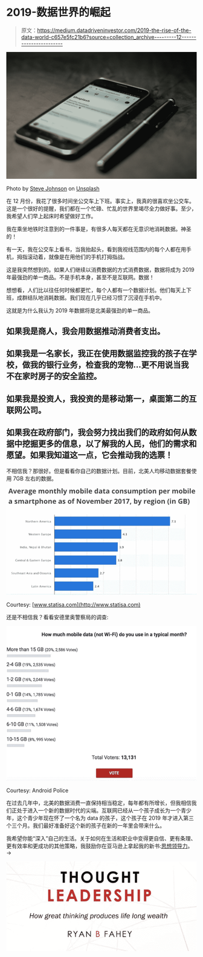 # 2019-数据世界的崛起

> 原文：<https://medium.datadriveninvestor.com/2019-the-rise-of-the-data-world-c657e5fc21b6?source=collection_archive---------12----------------------->

![](img/6fe9d0bf8e9513034bc2b7baa2c2f38f.png)

Photo by [Steve Johnson](https://unsplash.com/@steve_j?utm_source=medium&utm_medium=referral) on [Unsplash](https://unsplash.com?utm_source=medium&utm_medium=referral)

在 12 月份，我花了很多时间坐公交车上下班。事实上，我真的很喜欢坐公交车。这是一个很好的提醒，我们都在一个忙碌、忙乱的世界里竭尽全力做好事。至少，我希望人们早上起床时希望做好工作。

我在乘坐地铁时注意到的一件事是，有很多人每天都在无意识地消耗数据。神圣的！

有一天，我在公交车上看书，当我抬起头，看到我视线范围内的每个人都在用手机，拇指滚动着，就像是在用他们的手机打拇指战。

这是我突然想到的。如果人们继续以消费数据的方式消费数据，数据将成为 2019 年最强劲的单一商品。不是手机本身，甚至不是互联网。数据！

想想看，人们比以往任何时候都更忙，每个人都有一个数据计划。他们每天上下班，成群结队地消耗数据。我们现在几乎已经习惯了沉浸在手机中。

这就是为什么我认为 2019 年数据将是北美最强劲的单一商品。

## 如果我是商人，我会用数据推动消费者支出。

## 如果我是一名家长，我正在使用数据监控我的孩子在学校，做我的银行业务，检查我的宠物…更不用说当我不在家时房子的安全监控。

## 如果我是投资人，我投资的是移动第一，桌面第二的互联网公司。

## 如果我在政府部门，我会努力找出我们的政府如何从数据中挖掘更多的信息，以了解我的人民，他们的需求和愿望。如果我知道这一点，它会推动我的选票！

不相信我？那很好。但是看看你自己的数据计划。目前，北美人均移动数据套餐使用 7GB 左右的数据。

![](img/c8f3455866a258e54b96638b63d9c571.png)

Courtesy: [www.statisa.com](http://www.statisa.com)

还是不相信我？看看安德里奥警察局的调查:

![](img/4dcb9a2bad00f9e56701ec2367f9f061.png)

Courtesy: Android Police

在过去几年中，北美的数据消费一直保持相当稳定，每年都有所增长，但我相信我们正处于进入一个新的数据时代的尖端。互联网已经从一个孩子成长为一个青少年，这个青少年现在怀了一个名为 data 的孩子，这个孩子在 2019 年才进入第三个三个月。我们最好准备好这个新的孩子在新的一年里会带来什么。

我希望你能“深入”自己的生活。关于如何在生活和职业中变得更自信、更有条理、更有效率和更成功的其他策略，我鼓励你在亚马逊上拿起我的新书:[思想领导力](https://www.amazon.com/dp/1981080147/ref=olp_product_details?_encoding=UTF8&me=)。→

![](img/6e994c09457f1e86765a9a02ceb3de01.png)